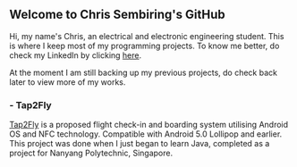 ## Welcome to Chris Sembiring's GitHub

Hi, my name's Chris, an electrical and electronic engineering student. This is where I keep most of my programming projects. To know me better, do check my LinkedIn by clicking [here](www.linkedin.com/chrissembiring).

At the moment I am still backing up my previous projects, do check back later to view more of my works.

### - Tap2Fly

[Tap2Fly](github.com/chrissembiring/Tap2Fly) is a proposed flight check-in and boarding system utilising Android OS and NFC technology. Compatible with Android 5.0 Lollipop and earlier. This project was done when I just began to learn Java, completed as a project for Nanyang Polytechnic, Singapore.

